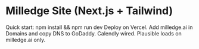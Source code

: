 # Milledge Site (Next.js + Tailwind)
Quick start: npm install && npm run dev
Deploy on Vercel. Add milledge.ai in Domains and copy DNS to GoDaddy.
Calendly wired. Plausible loads on milledge.ai only.
